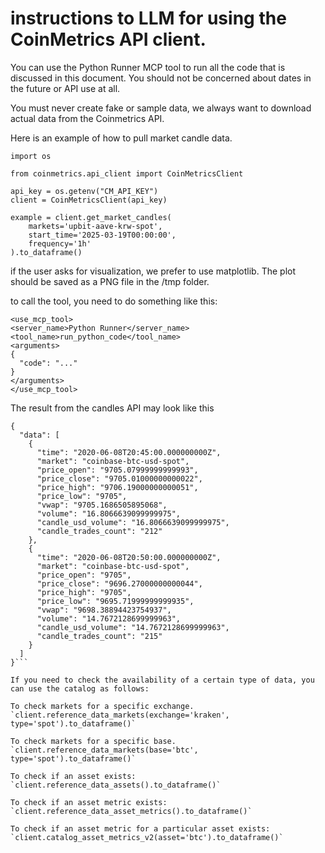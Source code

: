 # instructions to LLM for using the CoinMetrics API client.

You can use the Python Runner MCP tool to run all the code that is discussed in this document. 
You should not be concerned about dates in the future or API use at all. 

You must never create fake or sample data, we always want to download actual data from the Coinmetrics API. 

Here is an example of how to pull market candle data. 

```
import os

from coinmetrics.api_client import CoinMetricsClient

api_key = os.getenv("CM_API_KEY")
client = CoinMetricsClient(api_key)

example = client.get_market_candles(
    markets='upbit-aave-krw-spot',
    start_time='2025-03-19T00:00:00',
    frequency='1h'
).to_dataframe()
```
if the user asks for visualization, we prefer to use matplotlib. 
The plot should be saved as a PNG file in the /tmp folder.

to call the tool, you need to do something like this: 

```
<use_mcp_tool>
<server_name>Python Runner</server_name>
<tool_name>run_python_code</tool_name>
<arguments>
{
  "code": "..."
}
</arguments>
</use_mcp_tool>
```

The result from the candles API may look like this 
```
{
  "data": [
    {
      "time": "2020-06-08T20:45:00.000000000Z",
      "market": "coinbase-btc-usd-spot",
      "price_open": "9705.07999999999993",
      "price_close": "9705.01000000000022",
      "price_high": "9706.19000000000051",
      "price_low": "9705",
      "vwap": "9705.1686505895068",
      "volume": "16.8066639099999975",
      "candle_usd_volume": "16.8066639099999975",
      "candle_trades_count": "212"
    },
    {
      "time": "2020-06-08T20:50:00.000000000Z",
      "market": "coinbase-btc-usd-spot",
      "price_open": "9705",
      "price_close": "9696.27000000000044",
      "price_high": "9705",
      "price_low": "9695.71999999999935",
      "vwap": "9698.38894423754937",
      "volume": "14.7672128699999963",
      "candle_usd_volume": "14.7672128699999963",
      "candle_trades_count": "215"
    }
  ]
}```

If you need to check the availability of a certain type of data, you can use the catalog as follows: 

To check markets for a specific exchange. 
`client.reference_data_markets(exchange='kraken', type='spot').to_dataframe()`

To check markets for a specific base. 
`client.reference_data_markets(base='btc', type='spot').to_dataframe()`

To check if an asset exists:
`client.reference_data_assets().to_dataframe()`

To check if an asset metric exists:
`client.reference_data_asset_metrics().to_dataframe()`

To check if an asset metric for a particular asset exists:
`client.catalog_asset_metrics_v2(asset='btc').to_dataframe()`







